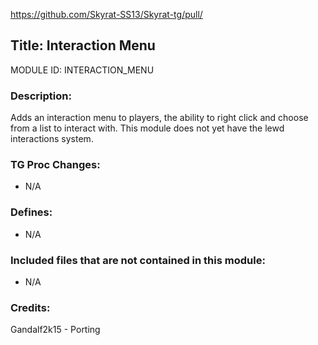 https://github.com/Skyrat-SS13/Skyrat-tg/pull/<!--PR Number-->

## Title: Interaction Menu

MODULE ID: INTERACTION_MENU

### Description:

Adds an interaction menu to players, the ability to right click and choose from a list to interact with. This module does not yet have the lewd interactions system.

### TG Proc Changes:

- N/A

### Defines:

- N/A

### Included files that are not contained in this module:

- N/A

### Credits:

Gandalf2k15 - Porting
